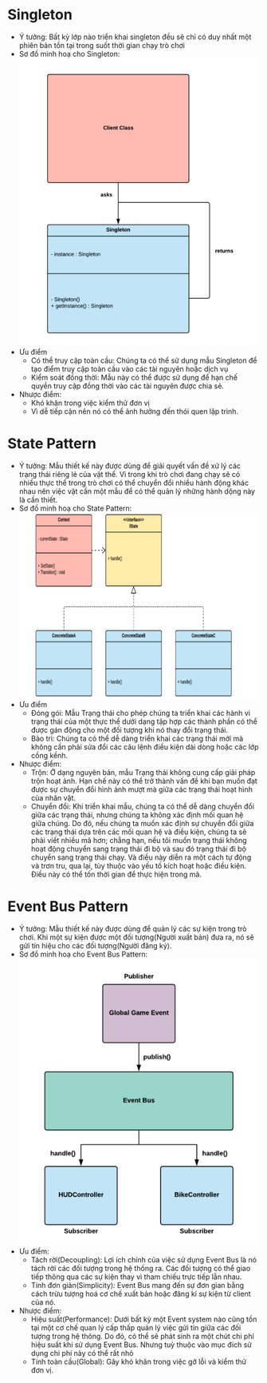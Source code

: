 # Singleton
* Ý tưởng: Bất kỳ lớp nào triển khai singleton đều sẽ chỉ có duy nhất một phiên bản tồn tại trong suốt thời gian chạy trò chơi
* Sơ đồ minh hoạ cho Singleton: ![Ảnh Singleton](Assets/images/SingletonImg.png)
* Ưu điểm
    - Có thể truy cập toàn cầu: Chúng ta có thể sử dụng mẫu Singleton để tạo điểm truy cập toàn cầu vào các tài nguyên hoặc dịch vụ
    - Kiểm soát đồng thời: Mẫu này có thể được sử dụng để hạn chế quyền truy cập đồng thời vào các tài nguyên được chia sẻ.
* Nhược điểm:
    - Khó khăn trong việc kiểm thử đơn vị
    - Vì dễ tiếp cận nên nó có thể ảnh hưởng đến thói quen lập trình.
# State Pattern
* Ý tưởng: Mẫu thiết kế này được dùng để giải quyết vấn đề xử lý các trạng thái riêng lẻ của vật thể. Vì trong khi trò chơi đang chạy sẽ có nhiều thực thể trong trò chơi có thể chuyển đổi nhiều hành động khác nhau nên việc vật cần một mẫu để có thể quản lý những hành dộng này là cần thiết.
* Sơ đồ minh hoạ cho State Pattern: ![State Pattern](Assets/images/StatePattern.png)
* Ưu điểm
    - Đóng gói: Mẫu Trạng thái cho phép chúng ta triển khai các hành vi trạng thái của một thực thể dưới dạng tập hợp các thành phần có thể được gán động cho một đối tượng khi nó thay đổi trạng thái.
    - Bảo trì: Chúng ta có thể dễ dàng triển khai các trạng thái mới mà không cần phải sửa đổi các câu lệnh điều kiện dài dòng hoặc các lớp cồng kềnh.
* Nhược điểm:
    - Trộn: Ở dạng nguyên bản, mẫu Trạng thái không cung cấp giải pháp trộn hoạt ảnh. Hạn chế này có thể trở thành vấn đề khi bạn muốn đạt được sự chuyển đổi hình ảnh mượt mà giữa các trạng thái hoạt hình của nhân vật.
    - Chuyển đổi: Khi triển khai mẫu, chúng ta có thể dễ dàng chuyển đổi giữa các trạng thái, nhưng chúng ta không xác định mối quan hệ giữa chúng. Do đó, nếu chúng ta muốn xác định sự chuyển đổi giữa các trạng thái dựa trên các mối quan hệ và điều kiện, chúng ta sẽ phải viết nhiều mã hơn; chẳng hạn, nếu tôi muốn trạng thái không hoạt động chuyển sang trạng thái đi bộ và sau đó trạng thái đi bộ chuyển sang trạng thái chạy. Và điều này diễn ra một cách tự động và trơn tru, qua lại, tùy thuộc vào yếu tố kích hoạt hoặc điều kiện. Điều này có thể tốn thời gian để thực hiện trong mã.
# Event Bus Pattern
* Ý tưởng: Mẫu thiết kế này được dùng để quản lý các sự kiện trong trò chơi. Khi một sự kiện được một đối tượng(Người xuất bản) đưa ra, nó sẽ gửi tín hiệu cho các đối tượng(Người đăng ký).
* Sơ đồ minh hoạ cho Event Bus Pattern: ![Event Bus Pattern](Assets/images/EventBusPattern.png)
* Ưu điểm:
    - Tách rời(Decoupling): Lợi ích chính của việc sử dụng Event Bus là nó tách rời các đối tượng trong hệ thống ra. Các đối tượng có thể giao tiếp thông qua các sự kiện thay vì tham chiếu trực tiếp lẫn nhau.
    - Tính đơn giản(Simplicity): Event Bus mang đến sự đơn gian bằng cách trừu tượng hoá cơ chế xuất bản hoặc đăng kí sự kiện từ client của nó.
* Nhược điểm:
    - Hiệu suất(Performance): Dưới bất kỳ một Event system nào cũng tồn tại một cơ chế quan lý cấp thấp quản lý việc gửi tin giữa các đối tượng trong hệ thông. Do đó, có thể sẽ phát sinh ra một chút chi phí hiệu suất khi sử dụng Event Bus. Nhưng tuỳ thuộc vào mục đích sử dụng chi phí này có thể rất nhỏ
    - Tính toàn cầu(Global): Gây khó khăn trong việc gỡ lỗi và kiểm thử đơn vị.
